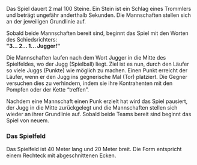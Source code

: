 Das Spiel dauert 2 mal 100 Steine. Ein Stein ist ein Schlag eines Trommlers und beträgt ungefähr anderthalb Sekunden. Die Mannschaften stellen sich an der jeweiligen Grundlinie auf.    

Sobald beide Mannschaften bereit sind, beginnt das Spiel mit den Worten des Schiedsrichters:    
**"3… 2… 1… Jugger!"**

Die Mannschaften laufen nach dem Wort Jugger in die Mitte des Spielfeldes, wo der Jugg (Spielball) liegt.
Ziel ist es nun, durch den Läufer so viele Juggs (Punkte) wie möglich zu machen.
Einen Punkt erreicht der Läufer, wenn er den Jugg ins gegnerische Mal (Tor) platziert. Die Gegner versuchen dies zu verhindern, indem sie ihre Kontrahenten mit den Pompfen oder der Kette “treffen”.


Nachdem eine Mannschaft einen Punk erzielt hat wird das Spiel pausiert, der Jugg in die Mitte zurückgelegt
und die Mannschaften stellen sich wieder an ihrer Grundlinie auf. Sobald beide Teams bereit sind beginnt das Spiel von neuem.


### Das Spielfeld

Das Spielfeld ist 40 Meter lang und 20 Meter breit. Die Form entspricht einem Rechteck mit
abgeschnittenen Ecken.
